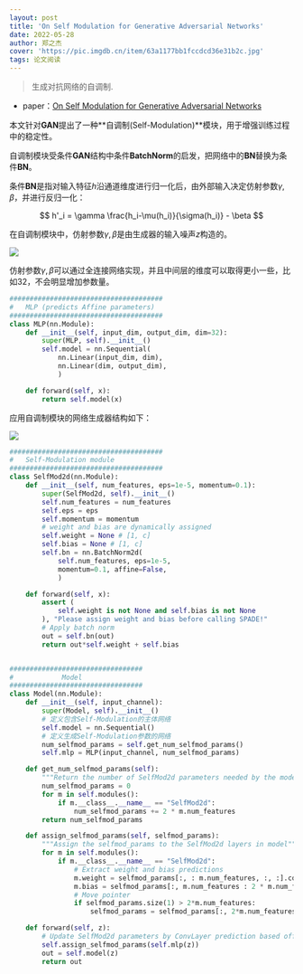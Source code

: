 ```yaml
---
layout: post
title: 'On Self Modulation for Generative Adversarial Networks'
date: 2022-05-28
author: 郑之杰
cover: 'https://pic.imgdb.cn/item/63a1177bb1fccdcd36e31b2c.jpg'
tags: 论文阅读
---
```


> 生成对抗网络的自调制.

- paper：[On Self Modulation for Generative Adversarial Networks](https://arxiv.org/abs/1810.01365)

本文针对**GAN**提出了一种**自调制(Self-Modulation)**模块，用于增强训练过程中的稳定性。

自调制模块受条件**GAN**结构中条件**BatchNorm**的启发，把网络中的**BN**替换为条件**BN**。

条件**BN**是指对输入特征$h$沿通道维度进行归一化后，由外部输入决定仿射参数$\gamma,\beta$，并进行反归一化：

$$ h'_i = \gamma \frac{h_i-\mu(h_i)}{\sigma(h_i)} - \beta $$

在自调制模块中，仿射参数$\gamma,\beta$是由生成器的输入噪声$z$构造的。

![](https://pic.imgdb.cn/item/63a1182ab1fccdcd36e4a76a.jpg)

仿射参数$\gamma,\beta$可以通过全连接网络实现，并且中间层的维度可以取得更小一些，比如$32$，不会明显增加参数量。

```python
######################################
#   MLP (predicts Affine parameters)
######################################
class MLP(nn.Module):
    def __init__(self, input_dim, output_dim, dim=32):
        super(MLP, self).__init__()
        self.model = nn.Sequential(
            nn.Linear(input_dim, dim),
            nn.Linear(dim, output_dim),
            )

    def forward(self, x):
        return self.model(x)
```

应用自调制模块的网络生成器结构如下：

![](https://pic.imgdb.cn/item/63a11a28b1fccdcd36e74353.jpg)

```python
######################################
#   Self-Modulation module
######################################
class SelfMod2d(nn.Module):
    def __init__(self, num_features, eps=1e-5, momentum=0.1):
        super(SelfMod2d, self).__init__()
        self.num_features = num_features
        self.eps = eps
        self.momentum = momentum
        # weight and bias are dynamically assigned
        self.weight = None # [1, c]
        self.bias = None # [1, c]
        self.bn = nn.BatchNorm2d(
            self.num_features, eps=1e-5,
            momentum=0.1, affine=False,
            )

    def forward(self, x):
        assert (
            self.weight is not None and self.bias is not None
        ), "Please assign weight and bias before calling SPADE!"
        # Apply batch norm
        out = self.bn(out)
        return out*self.weight + self.bias


#################################
#            Model
#################################
class Model(nn.Module):
    def __init__(self, input_channel):
        super(Model, self).__init__()
        # 定义包含Self-Modulation的主体网络
        self.model = nn.Sequential()
        # 定义生成Self-Modulation参数的网络
        num_selfmod_params = self.get_num_selfmod_params()
        self.mlp = MLP(input_channel, num_selfmod_params)

    def get_num_selfmod_params(self):
        """Return the number of SelfMod2d parameters needed by the model"""
        num_selfmod_params = 0
        for m in self.modules():
            if m.__class__.__name__ == "SelfMod2d":
                num_selfmod_params += 2 * m.num_features
        return num_selfmod_params

    def assign_selfmod_params(self, selfmod_params):
        """Assign the selfmod_params to the SelfMod2d layers in model"""
        for m in self.modules():
            if m.__class__.__name__ == "SelfMod2d":
                # Extract weight and bias predictions
                m.weight = selfmod_params[:, : m.num_features, :, :].contiguous()
                m.bias = selfmod_params[:, m.num_features : 2 * m.num_features, :, :].contiguous()
                # Move pointer
                if selfmod_params.size(1) > 2*m.num_features:
                    selfmod_params = selfmod_params[:, 2*m.num_features:, :, :]

    def forward(self, z):
        # Update SelfMod2d parameters by ConvLayer prediction based off conditional input
        self.assign_selfmod_params(self.mlp(z))
        out = self.model(z)
        return out
```
